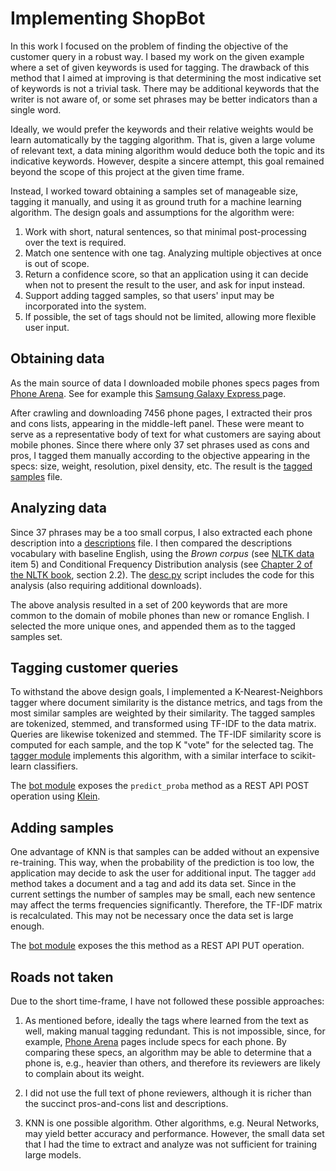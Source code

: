 # Implementing ShopBot

In this work I focused on the problem of finding the objective of the 
customer query in a robust way. I based my work on the given example where a
set of given keywords is used for tagging. The drawback of this method that I
aimed at improving is that determining the most indicative set of keywords is
not a trivial task. There may be additional keywords that the writer is not
aware of, or some set phrases may be better indicators than a single word.

Ideally, we would prefer the keywords and their relative weights would be learn
automatically by the tagging algorithm. That is, given a large volume of 
relevant text, a data mining algorithm would deduce both the topic and its
indicative keywords. However, despite a sincere attempt, this goal remained
beyond the scope of this project at the given time frame.

Instead, I worked toward obtaining a samples set of manageable size, tagging it
manually, and using it as ground truth for a machine learning algorithm. 
The design goals and assumptions for the algorithm were:

1. Work with short, natural sentences, so that minimal post-processing
 over the text is required.
1. Match one sentence with one tag. Analyzing multiple objectives
 at once is out of scope.
1. Return a confidence score, so that an application using it can decide when
 not to present the result to the user, and ask for input instead.
1. Support adding tagged samples, so that users' input may be incorporated into
 the system.
1. If possible, the set of tags should not be limited, allowing more flexible
user input.

## Obtaining data
As the main source of data I downloaded mobile phones specs pages from 
[Phone Arena](http://www.phonearena.com/). 
See for example this [Samsung Galaxy Express ](http://www.phonearena.com/phones/Samsung-Galaxy-Express-3_id10039) page.

After crawling and downloading 7456 phone pages, I extracted their pros and cons
lists, appearing in the middle-left panel. These were meant to serve as a 
representative body of text for what customers are saying about mobile phones.
Since there where only 37 set phrases used as cons and pros, I tagged them 
manually according to the objective appearing in the specs: size, weight, 
resolution, pixel density, etc. The result is the [tagged samples](tagged.csv) file.

## Analyzing data

Since 37 phrases may be a too small corpus, I also extracted each phone description
into a [descriptions](desc.scv) file. I then compared the descriptions vocabulary
with baseline English, using the *Brown corpus* 
(see [NLTK data](http://www.nltk.org/nltk_data/) item 5) and 
Conditional Frequency Distribution analysis (see [Chapter 2 of the NLTK book](http://www.nltk.org/book/ch02.html), section 2.2).
The [desc.py](desc.py) script includes the code for this analysis (also requiring additional downloads).

The above analysis resulted in a set of 200 keywords that are more common to the domain of
mobile phones than new or romance English. I selected the more unique ones, and appended
them as to the tagged samples set.

## Tagging customer queries

To withstand the above design goals, I implemented a K-Nearest-Neighbors tagger
where document similarity is the distance metrics, and tags from the most similar
samples are weighted by their similarity. 
The tagged samples are tokenized, stemmed, and transformed using TF-IDF to the
data matrix. Queries are likewise tokenized and stemmed. The TF-IDF similarity
score is computed for each sample, and the top K "vote" for the selected tag.
The [tagger module](tagger.py) implements this algorithm, 
with a similar interface to scikit-learn classifiers.

The [bot module](bot.py) exposes the `predict_proba` method 
as a REST API POST operation using [Klein](http://klein.readthedocs.io/).
 
## Adding samples

One advantage of KNN is that samples can be added without an expensive re-training.
This way, when the probability of the prediction is too low, the application may
decide to ask the user for additional input.
The tagger `add` method takes a document and a tag and add its data set.
Since in the current settings the number of samples may be small, each new sentence
may affect the terms frequencies significantly. Therefore, the TF-IDF matrix is
recalculated. This may not be necessary once the data set is large enough.

The [bot module](bot.py) exposes the this method as a REST API PUT operation.

## Roads not taken
Due to the short time-frame, I have not followed these possible approaches:

1. As mentioned before, ideally the tags where learned from the text as well,
making manual tagging redundant. This is not impossible, since, for example,
[Phone Arena](http://www.phonearena.com/) pages include specs for each phone.
By comparing these specs, an algorithm may be able to determine that a phone
is, e.g., heavier than others, and therefore its reviewers are likely to
complain about its weight.

1. I did not use the full text of phone reviewers, although it is richer than
the succinct pros-and-cons list and descriptions.
 
1. KNN is one possible algorithm. Other algorithms, e.g. Neural Networks, may
yield better accuracy and performance. However, the small data set that I had
the time to extract and analyze was not sufficient for training large models.


